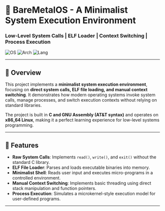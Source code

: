 # 🚀 BareMetalOS - A Minimalist System Execution Environment
### **Low-Level System Calls | ELF Loader | Context Switching | Process Execution**

![OS](https://img.shields.io/badge/OS-Linux-blue) ![Arch](https://img.shields.io/badge/Arch-x86_64-orange) ![Lang](https://img.shields.io/badge/Language-C%20&%20Assembly-red)  

---

## 📌 Overview
This project implements a **minimalist system execution environment**, focusing on **direct system calls, ELF file loading, and manual context switching**. It demonstrates how modern operating systems invoke system calls, manage processes, and switch execution contexts without relying on standard libraries.

The project is built in **C and GNU Assembly (AT&T syntax)** and operates on **x86_64 Linux**, making it a perfect learning experience for low-level systems programming.

---

## 🔧 Features
- **Raw System Calls**: Implements `read()`, `write()`, and `exit()` without the standard C library.  
- **ELF File Loader**: Parses and loads executable binaries into memory.  
- **Minimalist Shell**: Reads user input and executes micro-programs in a controlled environment.  
- **Manual Context Switching**: Implements basic threading using direct stack manipulation and function pointers.  
- **Process Execution**: Simulates a microkernel-style execution model for user-defined programs.  

---
